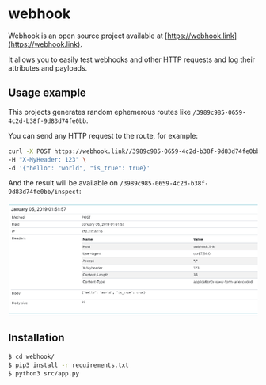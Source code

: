 # webhook

Webhook is an open source project available at [https://webhook.link](https://webhook.link).

It allows you to easily test webhooks and other HTTP requests and log their attributes and payloads.

## Usage example

This projects generates random ephemerous routes like `/3989c985-0659-4c2d-b38f-9d83d74fe0bb`.

You can send any HTTP request to the route, for example:

```bash
curl -X POST https://webhook.link//3989c985-0659-4c2d-b38f-9d83d74fe0bb \
-H "X-MyHeader: 123" \
-d '{"hello": "world", "is_true": true}'
```

And the result will be available on `/3989c985-0659-4c2d-b38f-9d83d74fe0bb/inspect`:

![Demo](img/screenshot.png?raw=true)


## Installation

```bash
$ cd webhook/
$ pip3 install -r requirements.txt
$ python3 src/app.py
```